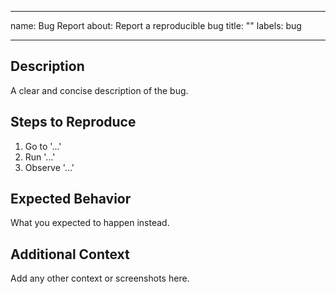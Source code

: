 <!--
SPDX-FileCopyrightText: Alliander N. V.

SPDX-License-Identifier: Apache-2.0
-->

---
name: Bug Report
about: Report a reproducible bug
title: "<short description>"
labels: bug

---

## Description
A clear and concise description of the bug.

## Steps to Reproduce
1. Go to '...'
2. Run '...'
3. Observe '...'

## Expected Behavior
What you expected to happen instead.

## Additional Context
Add any other context or screenshots here.